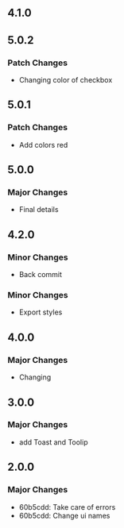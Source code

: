 ## 4.1.0

## 5.0.2

### Patch Changes

- Changing color of checkbox

## 5.0.1

### Patch Changes

- Add colors red

## 5.0.0

### Major Changes

- Final details

## 4.2.0

### Minor Changes

- Back commit

### Minor Changes

- Export styles

## 4.0.0

### Major Changes

- Changing

## 3.0.0

### Major Changes

- add Toast and Toolip

## 2.0.0

### Major Changes

- 60b5cdd: Take care of errors
- 60b5cdd: Change ui names
